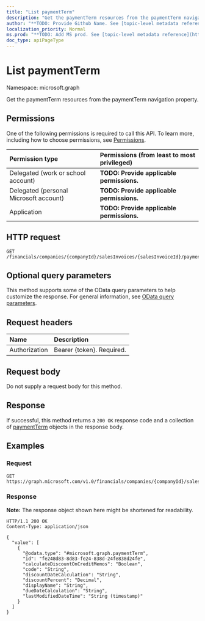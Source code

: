 ```yaml
---
title: "List paymentTerm"
description: "Get the paymentTerm resources from the paymentTerm navigation property."
author: "**TODO: Provide Github Name. See [topic-level metadata reference](https://msgo.azurewebsites.net/add/document/guidelines/metadata.html#topic-level-metadata)**"
localization_priority: Normal
ms.prod: "**TODO: Add MS prod. See [topic-level metadata reference](https://msgo.azurewebsites.net/add/document/guidelines/metadata.html#topic-level-metadata)**"
doc_type: apiPageType
---
```


# List paymentTerm
Namespace: microsoft.graph



Get the paymentTerm resources from the paymentTerm navigation property.

## Permissions
One of the following permissions is required to call this API. To learn more, including how to choose permissions, see [Permissions](/graph/permissions-reference).

|Permission type|Permissions (from least to most privileged)|
|:---|:---|
|Delegated (work or school account)|**TODO: Provide applicable permissions.**|
|Delegated (personal Microsoft account)|**TODO: Provide applicable permissions.**|
|Application|**TODO: Provide applicable permissions.**|

## HTTP request

<!-- {
  "blockType": "ignored"
}
-->
``` http
GET /financials/companies/{companyId}/salesInvoices/{salesInvoiceId}/paymentTerm
```

## Optional query parameters
This method supports some of the OData query parameters to help customize the response. For general information, see [OData query parameters](/graph/query-parameters).

## Request headers
|Name|Description|
|:---|:---|
|Authorization|Bearer {token}. Required.|

## Request body
Do not supply a request body for this method.

## Response

If successful, this method returns a `200 OK` response code and a collection of [paymentTerm](../resources/paymentterm.md) objects in the response body.

## Examples

### Request
<!-- {
  "blockType": "request",
  "name": "list_paymentterm"
}
-->
``` http
GET https://graph.microsoft.com/v1.0/financials/companies/{companyId}/salesInvoices/{salesInvoiceId}/paymentTerm
```


### Response
**Note:** The response object shown here might be shortened for readability.
<!-- {
  "blockType": "response",
  "truncated": true,
  "@odata.type": "Collection(microsoft.graph.paymentTerm)"
}
-->
``` http
HTTP/1.1 200 OK
Content-Type: application/json

{
  "value": [
    {
      "@odata.type": "#microsoft.graph.paymentTerm",
      "id": "fe248d83-8d83-fe24-838d-24fe838d24fe",
      "calculateDiscountOnCreditMemos": "Boolean",
      "code": "String",
      "discountDateCalculation": "String",
      "discountPercent": "Decimal",
      "displayName": "String",
      "dueDateCalculation": "String",
      "lastModifiedDateTime": "String (timestamp)"
    }
  ]
}
```

